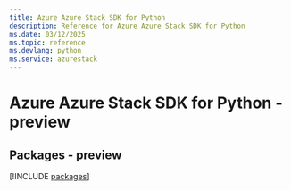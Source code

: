 ```yaml
---
title: Azure Azure Stack SDK for Python
description: Reference for Azure Azure Stack SDK for Python
ms.date: 03/12/2025
ms.topic: reference
ms.devlang: python
ms.service: azurestack
---
```

# Azure Azure Stack SDK for Python - preview
## Packages - preview
[!INCLUDE [packages](azure-stack-index.md)]